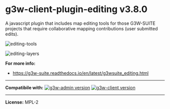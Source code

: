 # g3w-client-plugin-editing v3.8.0

A javascript plugin that includes map editing tools for those G3W-SUITE projects that require collaborative mapping contributions (user submitted edits).

![editing-tools](https://user-images.githubusercontent.com/9614886/218463168-a4bfb50d-214a-45e5-b1b6-1bfcbe146e5e.png)

![editing-layers](https://user-images.githubusercontent.com/9614886/218463209-37a4e543-c4e5-40c8-9fab-6c1ea1c3d31d.png)

**For more info:**

- https://g3w-suite.readthedocs.io/en/latest/g3wsuite_editing.html

---

**Compatibile with:**
[![g3w-admin version](https://img.shields.io/badge/g3w--admin-3.5-1EB300.svg?style=flat)](https://github.com/g3w-suite/g3w-admin/tree/v.3.5.x)
[![g3w-client version](https://img.shields.io/badge/g3w--client-3.7-1EB300.svg?style=flat)](https://github.com/g3w-suite/g3w-client/tree/v.3.7.x)

---

**License:** MPL-2
